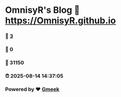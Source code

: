 # OmnisyR's Blog :link: https://OmnisyR.github.io 
### :page_facing_up: [3](https://OmnisyR.github.io/tag.html) 
### :speech_balloon: 0 
### :hibiscus: 31150 
### :alarm_clock: 2025-08-14 14:37:05 
### Powered by :heart: [Gmeek](https://github.com/Meekdai/Gmeek)

